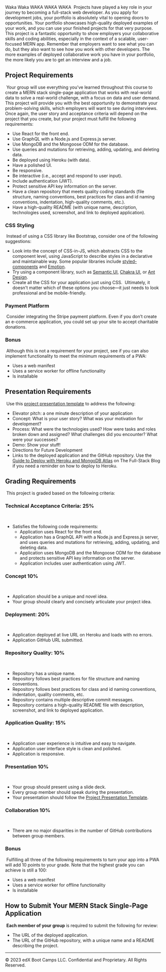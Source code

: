 Waka Waka WAKA WAKA WAKA
​
Projects have played a key role in your journey to becoming a full-stack web developer. As you apply for development jobs, your portfolio is absolutely vital to opening doors to opportunities. Your portfolio showcases high-quality deployed examples of your work, and you can use your finished projects for that very purpose.
​
This project is a fantastic opportunity to show employers your collaborative skills and coding abilities, especially in the context of a scalable, user-focused MERN app. Remember that employers want to see what you can do, but they also want to see how you work with other developers. The more examples of deployed collaborative work you have in your portfolio, the more likely you are to get an interview and a job.
​
## Project Requirements
​
Your group will use everything you’ve learned throughout this course to create a MERN stack single-page application that works with real-world data to solve a real-world challenge, with a focus on data and user demand. This project will provide you with the best opportunity to demonstrate your problem-solving skills, which employers will want to see during interviews. Once again, the user story and acceptance criteria will depend on the project that you create, but your project must fulfill the following requirements:
​
* Use React for the front end.
​
* Use GraphQL with a Node.js and Express.js server.
​
* Use MongoDB and the Mongoose ODM for the database.
​
* Use queries and mutations for retrieving, adding, updating, and deleting data.
​
* Be deployed using Heroku (with data).
​
* Have a polished UI.
​
* Be responsive.
​
* Be interactive (i.e., accept and respond to user input).
​
* Include authentication (JWT).
​
* Protect sensitive API key information on the server.
​
* Have a clean repository that meets quality coding standards (file structure, naming conventions, best practices for class and id naming conventions, indentation, high-quality comments, etc.).
​
* Have a high-quality README (with unique name, description, technologies used, screenshot, and link to deployed application).
​
### CSS Styling
​
Instead of using a CSS library like Bootstrap, consider one of the following suggestions:
​
* Look into the concept of CSS-in-JS, which abstracts CSS to the component level, using JavaScript to describe styles in a declarative and maintainable way. Some popular libraries include [styled-components](https://styled-components.com/) and [Emotion](https://emotion.sh/docs/introduction).
​
* Try using a component library, such as [Semantic UI](https://semantic-ui.com/), [Chakra UI](https://chakra-ui.com/), or [Ant Design](https://ant.design/).
​
* Create all the CSS for your application just using CSS.
​
Ultimately, it doesn't matter which of these options you choose&mdash;it just needs to look professional and be mobile-friendly.
​
### Payment Platform
​
Consider integrating the Stripe payment platform. Even if you don’t create an e-commerce application, you could set up your site to accept charitable donations.
​
### Bonus
​
Although this is not a requirement for your project, see if you can also implement functionality to meet the minimum requirements of a PWA:
​
* Uses a web manifest
​
* Uses a service worker for offline functionality
​
* Is installable
​
## Presentation Requirements
​
Use this [project presentation template](https://docs.google.com/presentation/d/10QaO9KH8HtUXj__81ve0SZcpO5DbMbqqQr4iPpbwKks/edit?usp=sharing) to address the following:
​
* Elevator pitch: a one minute description of your application
​
* Concept: What is your user story? What was your motivation for development?
​
* Process: What were the technologies used? How were tasks and roles broken down and assigned? What challenges did you encounter? What were your successes?
​
* Demo: Show your stuff!
​
* Directions for Future Development
​
* Links to the deployed application and the GitHub repository. Use the [Guide to Deploy with Heroku and MongoDB Atlas](https://coding-boot-camp.github.io/full-stack/mongodb/deploy-with-heroku-and-mongodb-atlas) on The Full-Stack Blog if you need a reminder on how to deploy to Heroku.
​
## Grading Requirements
​
This project is graded based on the following criteria:
​
### Technical Acceptance Criteria: 25%
​
* Satisfies the following code requirements:
​
  * Application uses React for the front end.
​
  * Application has a GraphQL API with a Node.js and Express.js server, and uses queries and mutations for retrieving, adding, updating, and deleting data.
​
  * Application uses MongoDB and the Mongoose ODM for the database and protects sensitive API key information on the server.
​
  * Application includes user authentication using JWT.
​
### Concept 10%
​
* Application should be a unique and novel idea.
​
* Your group should clearly and concisely articulate your project idea.
​
### Deployment: 20%
​
* Application deployed at live URL on Heroku and loads with no errors.
​
* Application GitHub URL submitted.
​
### Repository Quality: 10%
​
* Repository has a unique name.
​
* Repository follows best practices for file structure and naming conventions.
​
* Repository follows best practices for class and id naming conventions, indentation, quality comments, etc.
​
* Repository contains multiple descriptive commit messages.
​
* Repository contains a high-quality README file with description, screenshot, and link to deployed application.
​
### Application Quality: 15%
​
* Application user experience is intuitive and easy to navigate.
​
* Application user interface style is clean and polished.
​
* Application is responsive.
​
### Presentation 10%
​
* Your group should present using a slide deck.
​
* Every group member should speak during the presentation.
​
* Your presentation should follow the [Project Presentation Template](https://docs.google.com/presentation/d/10QaO9KH8HtUXj__81ve0SZcpO5DbMbqqQr4iPpbwKks/edit?usp=sharing).
​
### Collaboration 10%
​
* There are no major disparities in the number of GitHub contributions between group members.
​
### Bonus
​
Fulfilling all three of the following requirements to turn your app into a PWA will add 10 points to your grade. Note that the highest grade you can achieve is still a 100:
​
* Uses a web manifest
​
* Uses a service worker for offline functionality
​
* Is installable
​
## How to Submit Your MERN Stack Single-Page Application
​
**Each member of your group** is required to submit the following for review:
​
* The URL of the deployed application.
​
* The URL of the GitHub repository, with a unique name and a README describing the project.
​
---
© 2023 edX Boot Camps LLC. Confidential and Proprietary. All Rights Reserved.